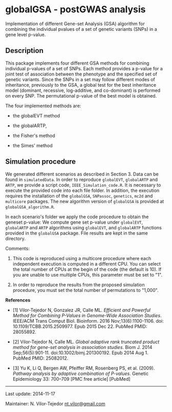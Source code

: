 # globalGSA - postGWAS analysis
Implementation of different Gene-set Analysis (GSA) algorithm for combining the individual pvalues of a set of genetic variants (SNPs) in a gene level p-value. 


## Description

This package implements four different GSA methods for combining individual p-values of a set of SNPs. Each method provides a p-value for a joint test of association between the phenotype and the specified set of genetic variants. Since the SNPs in a set may follow different modes of inheritance, previously to the GSA, a global test for the best inheritance model (dominant, recessive, log-additive, and co-dominant) is performed on every SNP. The permutational p-value of the best model is obtained.

The four implemented methods are:

* the globalEVT method

* the globalARTP,

* the Fisher's method

* the Simes' method


## Simulation procedure

We generated different scenarios as described in Section 3. Data can be found in `simulatedData`. 
In order to reproduce `globalEVT`, `globalARTP` and `ARTP`, we provide a script code, `IEEE_Simulation_code.R`.
It is necessary to execute the provided code into each file folder. In addition, the execution requires the installation of the `globalGSA`, `SNPassoc`, `genetics`, `mc2d` and `multicore` packages. The new algorithm version of `globalGSA` is provided at `globalGSA_algorithm.R`.

In each scenario's folder we apply the code procedure to obtain the geneset p-value: We compute gene set p-value under `globalEVT`, `globalARTP` and `ARTP` algorithms using `globalEVT`, and `globalARTP` functions provided in the `globalGSA` package. 
File results are kept in the same directory.


Comments:
1. This code is reproduced using a multicore procedure where each independent execution is computed in a different CPU. 
You can select the total number of CPUs at the begin of the code (the default is 10). If you are unable to use multiple CPUs, this parameter must be set to "1".

2. In order to reproduce the results from the proposed simulation procedure, you must set the total number of permutations to "1,000". 


**References**

* [1] Vilor-Tejedor N, Gonzalez JR, Calle ML. *Efficient and Powerful Method for Combining P-Values in Genome-Wide Association Studies*. IEEE/ACM Trans Comput Biol. Bioinform. 2016 Nov;13(6):1100-1106. doi: 10.1109/TCBB.2015.2509977. Epub 2015 Dec 22. PubMed PMID: 28055892.

* [2] Vilor-Tejedor N, Calle ML. *Global adaptive rank truncated product method for gene-set analysis in association studies*. Biom J. 2014 Sep;56(5):901-11. doi:10.1002/bimj.201300192. Epub 2014 Aug 1. PubMed PMID: 25082012.

* [3] Yu K, Li Q, Bergen AW, Pfeiffer RM, Rosenberg PS, et al. (2009). *Pathway analysis by adaptive combination of P-values*. Genetic Epidemiology 33: 700–709 [PMC free article] [PubMed]

---

Last update: 2014-11-17

Maintainer: N. Vilor-Tejedor <nt.vilor@gmail.com>

